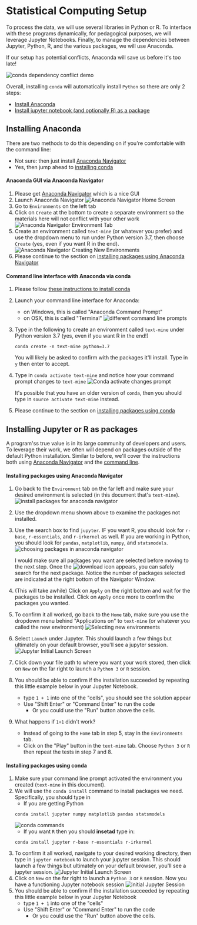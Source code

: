 # Statistical Computing Setup

To process the data, we will use several libraries in Python or R.
To interface with these programs dynamically, for pedagogical purposes, we will leverage Jupyter Notebooks.
Finally, to manage the dependencies between Jupyter, Python, R, and the various packages, we will use Anaconda.

If our setup has potential conflicts, Anaconda will save us before it's too late!

![conda dependency conflict demo](images/conda_dep_conflict_demo.png)

Overall, installing `conda` will automatically install `Python` so there are only 2 steps:
- [Install Anaconda](#install-anaconda)
- [Install jupyter notebook (and optionally R) as a package](#installing-jupyter-or-r-as-packages)

## Installing Anaconda
There are two methods to do this depending on if you're comfortable with the command line:
- Not sure: then just install [Anaconda Navigator](#anaconda-gui-via-anaconda-navigator)
- Yes, then jump ahead to [installing conda](#command-line-interface-with-anaconda-via-conda)


#### Anaconda GUI via Anaconda Navigator
1. Please get [Anaconda Navigator](https://docs.anaconda.com/anaconda/navigator/) which is a nice GUI
2. Launch Anaconda Navigator
    ![Anaconda Navigator Home Screen](images/anaconda_nav_home.png)
3. Go to `Environments` on the left tab
4. Click on `Create` at the bottom to create a separate environment so the materials here will not conflict with your other work
    ![Anaconda Navigator Environment Tab](images/anaconda_nav_environments.png)
5. Create an environment called `text-mine` (or whatever you prefer) and use the dropdown menu to run under Python version 3.7, then choose `Create` (yes, even if you want R in the end).
    ![Anaconda Navigator Creating New Environments](images/anaconda_nav_create_env.png)
6. Please continue to the section on [installing packages using Anaconda Navigator](#installing-packages-using-Anaconda-Navigator)

#### Command line interface with Anaconda via conda

1. Please follow [these instructions to install conda](https://docs.conda.io/projects/conda/en/latest/user-guide/install/)
2. Launch your command line interface for Anaconda:
    - on Windows, this is called "Anaconda Command Prompt"
    - on OSX, this is called "Terminal"
    ![different command line prompts](images/diff_command_line_prompts.png)
3. Type in the following to create an environment called `text-mine` under Python version 3.7 (yes, even if you want R in the end!)

    `conda create -n text-mine python=3.7`

    You will likely be asked to confirm with the packages it'll install. Type in `y` then enter to accept.
4. Type in `conda activate text-mine` and notice how your command prompt changes to `text-mine`
    ![Conda activate changes prompt](images/conda_activate_switch.png)

    It's possible that you have an older version of `conda`, then you should type in `source activate text-mine` instead.
5. Please continue to the section on [installing packages using conda](#installing-packages-using-conda)


## Installing Jupyter or R as packages
A program'ss true value is in its large community of developers and users. To leverage their work, we often will depend on packages outside of the default Python installation. Similar to before, we'll cover the instructions both using [Anaconda Navigator](#installing-packages-using-anaconda-navigator) and the [command line](#Installing-packages-using-conda).

#### Installing packages using Anaconda Navigator
1. Go back to the `Environment` tab on the far left and make sure your desired environment is selected (in this document that's `text-mine`).
    ![install packages for anaconda navigator](images/anaconda_nav_packages.png)
2. Use the dropdown menu shown above to examine the packages not installed.
3. Use the search box to find `jupyter`. IF you want R, you should look for `r-base`, `r-essentials`, and `r-irkernel` as well. If you are working in Python, you should look for `pandas`, `matplotlib`, `numpy`, and `statsmodels`.
    ![choosing packages in anaconda navigator](images/anaconda_nav_choosing_packages.png)

    I would make sure all packages you want are selected before moving to the next step. Once the ![download icon](images/download_icon.png) appears, you can safely search for the next package. Notice the number of packages selected are indicated at the right bottom of the Navigator Window.
4. (This will take awhile)  Click on `Apply` on the right bottom and wait for the packages to be installed. Click on `Apply` once more to confirm the packages you wanted.
5. To confirm it all worked, go back to the `Home` tab, make sure you use the dropdown menu behind "Applications on" to `text-mine` (or whatever you called the new environment)
    ![Selecting new environments](images/anaconda_nav_custom_home.png)
6. Select `Launch` under Jupyter. This should launch a few things but ultimately on your default browser, you'll see a jupyter session.
    ![Jupyter Initial Launch Screen](images/jupyter_initial_launch.png)
7. Click down your file path to where you want your work stored, then click on `New` on the far right to launch a `Python 3` or `R` session.
8. You should be able to confirm if the installation succeeded by repeating this little example below in your Jupyter Notebook.
    - type `1 + 1` into one of the "cells", you should see the solution appear
    - Use "Shift Enter" or "Command Enter" to run the code
        - Or you could use the "Run" button above the cells.
9. What happens if `1+1` didn't work?
    - Instead of going to the `Home` tab in step 5, stay in the `Environments` tab.
    - Click on the "Play" button in the `text-mine` tab. Choose `Python 3` or `R` then repeat the tests in step 7 and 8.


#### Installing packages using conda
1. Make sure your command line prompt activated the environment you created (`text-mine` in this document).
2. We will use the `conda install` command to install packages we need. Specifically, you should type in
    - If you are getting Python
    ```
    conda install jupyter numpy matplotlib pandas statsmodels
    ```
    ![conda commands](images/conda_install_nltk_packages.png)
    - If you want `R` then you should **insetad** type in:
    ```
    conda install jupyter r-base r-essentials r-irkernel
    ```
3. To confirm it all worked, navigate to your desired working directory, then type in `jupyter notebook` to launch your jupyter session. This should launch a few things but ultimately on your default browser, you'll see a jupyter session.
    ![Jupyter Initial Launch Screen](images/jupyter_initial_launch.png)
4. Click on `New` on the far right to launch a `Python 3` or `R` session. Now you have a functioning Jupyter notebook session
    ![initial Jupyter Session](images/initial_jupyter_session.png)
5. You should be able to confirm if the installation succeeded by repeating this little example below in your Jupyter Notebook
    - type `1 + 1` into one of the "cells"
    - Use "Shift Enter" or "Command Enter" to run the code
        - Or you could use the "Run" button above the cells.
